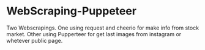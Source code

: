 # WebScraping-Puppeteer
Two Webscrapings. 
One using request and cheerio for make info from stock market. 
Other using Pupperteer for get last images from instagram or whetever public page.
